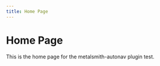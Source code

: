 ```yaml
---
title: Home Page
---
```


# Home Page

This is the home page for the metalsmith-autonav plugin test.